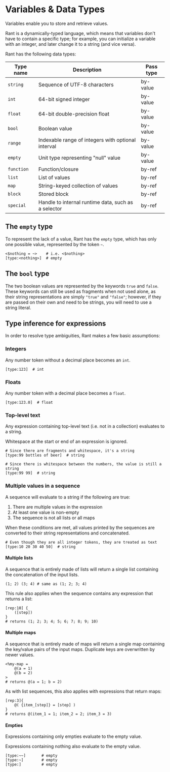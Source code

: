 # Variables & Data Types

Variables enable you to store and retrieve values.

Rant is a dynamically-typed language, which means that variables don't have to contain a specific type;
for example, you can initialize a variable with an integer, and later change it to a string (and vice versa).

Rant has the following data types:

|Type name |Description                                        |Pass type|
|----------|---------------------------------------------------|---------|
|`string`  |Sequence of UTF-8 characters                       |by-value |
|`int`     |64-bit signed integer                              |by-value |
|`float`   |64-bit double-precision float                      |by-value |
|`bool`    |Boolean value                                      |by-value | 
|`range`   |Indexable range of integers with optional interval |by-value |
|`empty`   |Unit type representing "null" value                |by-value |
|`function`|Function/closure                                   |by-ref   |
|`list`    |List of values                                     |by-ref   |
|`map`     |String-keyed collection of values                  |by-ref   |
|`block`   |Stored block                                       |by-ref   |
|`special` |Handle to internal runtime data, such as a selector|by-ref   |

## The `empty` type

To represent the lack of a value, Rant has the `empty` type, which has only one possible value, represented by the token `~`.

```rant
<$nothing = ~>    # i.e. <$nothing>
[type:<nothing>]  # empty
```

## The `bool` type

The two boolean values are represented by the keywords `true` and `false`.
These keywords can still be used as fragments when not used alone, as their string representations are simply `"true"` and `"false"`;
however, if they are passed on their own and need to be strings, you will need to use a string literal.

## Type inference for expressions

In order to resolve type ambiguities, Rant makes a few basic assumptions:

### Integers

Any number token without a decimal place becomes an `int`.

```rant
[type:123]  # int
```

### Floats

Any number token with a decimal place becomes a `float`.

```rant
[type:123.0]  # float
```

### Top-level text

Any expression containing top-level text (i.e. not in a collection) evaluates to a string.

Whitespace at the start or end of an expression is ignored.

```rant
# Since there are fragments and whitespace, it's a string
[type:99 bottles of beer]  # string

# Since there is whitespace between the numbers, the value is still a string
[type:99 99]  # string
```

### Multiple values in a sequence

A sequence will evaluate to a string if the following are true:

1. There are multiple values in the expression
2. At least one value is non-empty
3. The sequence is not all lists or all maps

When these conditions are met, all values printed by the sequences are converted to their string representations and concatenated.

```rant
# Even though they are all integer tokens, they are treated as text
[type:10 20 30 40 50]  # string
```

#### Multiple lists

A sequence that is entirely made of lists will return a single list containing the concatenation of the input lists.

```rant
(1; 2) (3; 4) # same as (1; 2; 3; 4)
```

This rule also applies when the sequence contains any expression that returns a list:

```rant
[rep:10] {
    ([step])
}
# returns (1; 2; 3; 4; 5; 6; 7; 8; 9; 10)
```

#### Multiple maps

A sequence that is entirely made of maps will return a single map containing the key/value pairs of the input maps. 
Duplicate keys are overwritten by newer values.

```rant
<%my-map = 
    @(a = 1)
    @(b = 2)
>
# returns @(a = 1; b = 2)
```

As with list sequences, this also applies with expressions that return maps:

```rant
[rep:3]{
    @( {item_[step]} = [step] )
}
# returns @(item_1 = 1; item_2 = 2; item_3 = 3)
```

#### Empties

Expressions containing only empties evaluate to the empty value.

Expressions containing nothing also evaluate to the empty value.

```rant
[type:~~]       # empty
[type:~]        # empty
[type:]         # empty
```